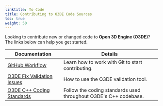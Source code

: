 ```yaml
---
linktitle: To Code
title: Contributing to O3DE Code Sources
toc: true
weight: 50
---
```


Looking to contribute new or changed code to **Open 3D Engine (O3DE)**? The links below can help you get started.

| Documentation      | Details                                                |
|--------------------|--------------------------------------------------------|
| [GitHub Workflow](git-workflow.md) | Learn how to work with Git to start contributing. |
| [O3DE Fix Validation Issues](validation-errors.md) | How to use the O3DE validation tool. |
| [O3DE C++ Coding Standards](https://github.com/o3de/sig-core/blob/main/governance/Coding-Standards-and-Style-Guide.md) | Follow the coding standards used throughout O3DE's C++ codebase. |
